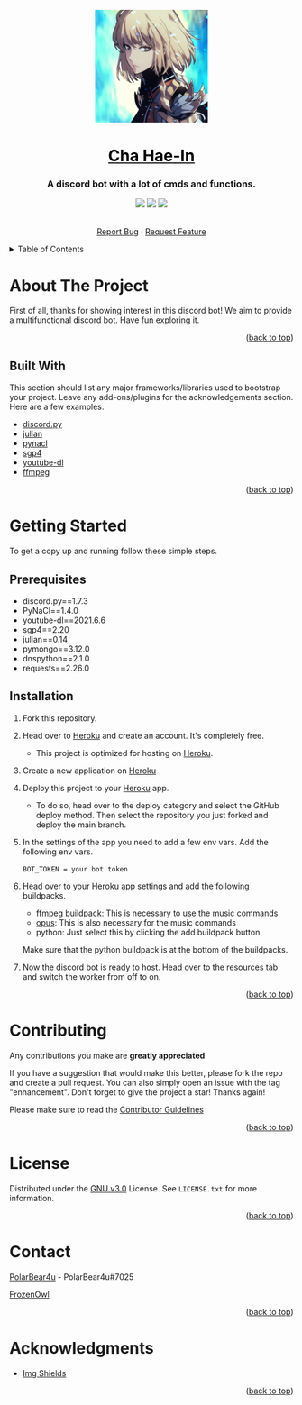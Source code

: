 <div id="top"></div>



<!-- PROJECT LOGO -->
<br />
<div align="center">
  <a href="https://github.com/CHI-Discord-Bot/discord-bot">
    <img src="https://raw.githubusercontent.com/CHI-Discord-Bot/CHI-Discord-Bot.github.io/main/images/ChaHaeIn.jpg" alt="Logo" width="200" height="200">
    <h1 style="color: black">Cha Hae-In</h1>
  </a>

  <h3 align="center">A discord bot with a lot of cmds and functions.</h3>

<!-- Shields -->
  <div align="center">
    <img src="https://img.shields.io/github/license/CHI-Discord-Bot/discord-bot?style=flat-square">
    <img src="https://img.shields.io/github/issues/CHI-Discord-Bot/discord-bot?style=flat-square">
    <img src="https://img.shields.io/github/contributors/CHI-Discord-Bot/discord-bot?style=flat-square">
  </div>

  <p align="center">
    <br />
    <a href="https://github.com/CHI-Discord-Bot/discord-bot/issues">Report Bug</a>
    ·
    <a href="https://github.com/CHI-Discord-Bot/discord-bot/issues">Request Feature</a>
  </p>
</div>



<!-- TABLE OF CONTENTS -->
<details>
  <summary>Table of Contents</summary>
  <ol>
    <li>
      <a href="#about-the-project">About The Project</a>
      <ul>
        <li><a href="#built-with">Built With</a></li>
      </ul>
    </li>
    <li>
      <a href="#getting-started">Getting Started</a>
      <ul>
        <li><a href="#prerequisites">Prerequisites</a></li>
        <li><a href="#installation">Installation</a></li>
      </ul>
    </li>
    <li><a href="#contributing">Contributing</a></li>
    <li><a href="#license">License</a></li>
    <li><a href="#contact">Contact</a></li>
    <li><a href="#acknowledgments">Acknowledgments</a></li>
  </ol>
</details>



<!-- ABOUT THE PROJECT -->
# About The Project

First of all, thanks for showing interest in this discord bot! We aim to provide a multifunctional discord bot.
Have fun exploring it.

<p align="right">(<a href="#top">back to top</a>)</p>



## Built With

This section should list any major frameworks/libraries used to bootstrap your project. Leave any add-ons/plugins for the acknowledgements section. Here are a few examples.

* [discord.py](https://github.com/Rapptz/discord.py)
* [julian](https://github.com/dannyzed/julian)
* [pynacl](https://github.com/pyca/pynacl)
* [sgp4](https://github.com/brandon-rhodes/python-sgp4)
* [youtube-dl](https://github.com/ytdl-org/youtube-dl)
* [ffmpeg](https://www.ffmpeg.org/)

<p align="right">(<a href="#top">back to top</a>)</p>



<!-- GETTING STARTED -->
# Getting Started

To get a copy up and running follow these simple steps.


## Prerequisites

* discord.py==1.7.3
* PyNaCl==1.4.0
* youtube-dl==2021.6.6
* sgp4==2.20
* julian==0.14
* pymongo==3.12.0
* dnspython==2.1.0
* requests==2.26.0
 

## Installation

1. Fork this repository.

2. Head over to [Heroku](https://www.heroku.com/) and create an account. It's completely free.

    * This project is optimized for hosting on [Heroku](https://www.heroku.com/).

3. Create a new application on [Heroku](https://www.heroku.com/)

4. Deploy this project to your [Heroku](https://www.heroku.com/) app. 

    * To do so, head over to the deploy category and select the GitHub deploy method. Then select the repository you just forked and deploy the main branch. 

5. In the settings of the app you need to add a few env vars. Add the following env vars.
    ```
    BOT_TOKEN = your bot token
    ```

6. Head over to your [Heroku](https://www.heroku.com/) app settings and add the following buildpacks.

    - [ffmpeg buildpack](https://github.com/jonathanong/heroku-buildpack-ffmpeg-latest): This is necessary to use the music commands
    - [opus](https://github.com/xrisk/heroku-opus): This is also necessary for the music commands
    - python: Just select this by clicking the add buildpack button

    Make sure that the python buildpack is at the bottom of the buildpacks.

7. Now the discord bot is ready to host. Head over to the resources tab and switch the worker from off to on.

<p align="right">(<a href="#top">back to top</a>)</p>



<!-- CONTRIBUTING -->
# Contributing

Any contributions you make are **greatly appreciated**.

If you have a suggestion that would make this better, please fork the repo and create a pull request. You can also simply open an issue with the tag "enhancement".
Don't forget to give the project a star! Thanks again!

Please make sure to read the [Contributor Guidelines](https://github.com/CHI-Discord-Bot/discord-bot/blob/main/.github/CONTRIBUTING.md)

<p align="right">(<a href="#top">back to top</a>)</p>



<!-- LICENSE -->
# License

Distributed under the [GNU v3.0](LICENSE) License. See `LICENSE.txt` for more information.

<p align="right">(<a href="#top">back to top</a>)</p>



<!-- CONTACT -->
# Contact

[PolarBear4u](https://polarbear4u.github.io/) - PolarBear4u#7025

[FrozenOwl](https://github.com/Frozen0wl)

<p align="right">(<a href="#top">back to top</a>)</p>



<!-- ACKNOWLEDGMENTS -->
# Acknowledgments

* [Img Shields](https://shields.io)

<p align="right">(<a href="#top">back to top</a>)</p>
